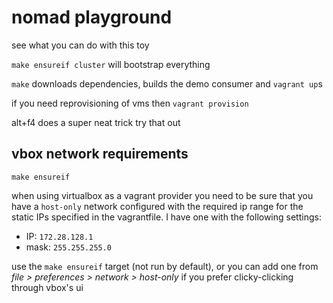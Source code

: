 # nomad playground

see what you can do with this toy

`make ensureif cluster` will bootstrap everything

`make` downloads dependencies, builds the demo consumer and `vagrant up`s

if you need reprovisioning of vms then `vagrant provision`

alt+f4 does a super neat trick try that out

## vbox network requirements

`make ensureif`

when using virtualbox as a vagrant provider you need to be sure that you have a `host-only` network configured with the required ip range for the static IPs specified in the vagrantfile. I have one with the following settings:
- IP: `172.28.128.1`
- mask: `255.255.255.0`

use the `make ensureif` target (not run by default), or you can add one from *file > preferences > network > host-only* if you prefer clicky-clicking through vbox's ui
